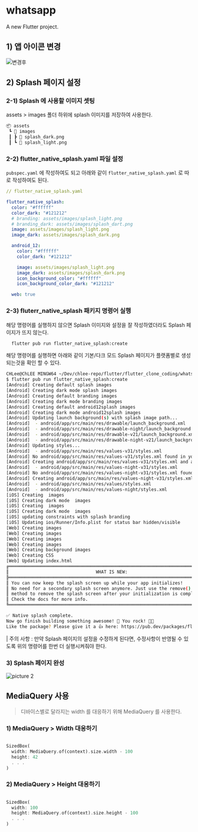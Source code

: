 # whatsapp

A new Flutter project.



## 1) 앱 아이콘 변경


![변경후](images/70b102ea03684eae9c93f4eceadf4470976231a694fbf85948c2c2552e513b73.png)  


## 2) Splash 페이지 설정

### 2-1) Splash 에 사용할 이미지 셋팅

assets > images 폴더 하위에 splash 이미지를 저장하여 사용한다.

```md
📦 assets
 ┗ 📂 images
 ┃ ┣ 📜 splash_dark.png
 ┃ ┗ 📜 splash_light.png
```


### 2-2) flutter_native_splash.yaml 파일 설정

`pubspec.yaml` 에 작성하여도 되고 아래와 같이 `flutter_native_splash.yaml` 로 따로 작성하여도 된다.

```yaml
// flutter_native_splash.yaml

flutter_native_splash:
  color: "#ffffff"
  color_dark: "#121212"
  # branding: assets/images/splash_light.png
  # branding_dark: assets/images/splash_dart.png
  image: assets/images/splash_light.png
  image_dark: assets/images/splash_dark.png

  android_12:
    color: "#ffffff"
    color_dark: "#121212"

    image: assets/images/splash_light.png
    image_dark: assets/images/splash_dark.png
    icon_background_color: "#ffffff"
    icon_background_color_dark: "#121212"

  web: true
```


### 2-3) fluterr_native_splash 패키지 명령어 실행

해당 명령어를 실행하지 않으면 Splash 이미지와 설정을 잘 작성하였더라도 Splash 페이지가 뜨지 않는다.
```bash
  flutter pub run flutter_native_splash:create
```


해당 명령어를 실행하면 아래와 같이 기본/다크 모드 Splash 페이지가 플랫폼별로 생성되는것을 확인 할 수 있다.

```bash
CHLee@ChLEE MINGW64 ~/Dev/chlee-repo/flutter/flutter_clone_coding/whatsapp (main)    
$ flutter pub run flutter_native_splash:create
[Android] Creating default splash images
[Android] Creating dark mode splash images
[Android] Creating default branding images
[Android] Creating dark mode branding images
[Android] Creating default android12splash images
[Android] Creating dark mode android12splash images
[Android] Updating launch background(s) with splash image path...
[Android]  - android/app/src/main/res/drawable/launch_background.xml
[Android]  - android/app/src/main/res/drawable-night/launch_background.xml
[Android]  - android/app/src/main/res/drawable-v21/launch_background.xml
[Android]  - android/app/src/main/res/drawable-night-v21/launch_background.xml       
[Android] Updating styles...
[Android]  - android/app/src/main/res/values-v31/styles.xml
[Android] No android/app/src/main/res/values-v31/styles.xml found in your Android project
[Android] Creating android/app/src/main/res/values-v31/styles.xml and adding it to your Android project
[Android]  - android/app/src/main/res/values-night-v31/styles.xml
[Android] No android/app/src/main/res/values-night-v31/styles.xml found in your Android project
[Android] Creating android/app/src/main/res/values-night-v31/styles.xml and adding it to your Android project
[Android]  - android/app/src/main/res/values/styles.xml
[Android]  - android/app/src/main/res/values-night/styles.xml
[iOS] Creating  images
[iOS] Creating dark mode  images
[iOS] Creating  images
[iOS] Creating dark mode  images
[iOS] updating constraints with splash branding
[iOS] Updating ios/Runner/Info.plist for status bar hidden/visible
[Web] Creating images
[Web] Creating images
[Web] Creating images
[Web] Creating images
[Web] Creating background images
[Web] Creating CSS
[Web] Updating index.html
╔════════════════════════════════════════════════════════════════════════════╗
║                                 WHAT IS NEW:                               ║       
╠════════════════════════════════════════════════════════════════════════════╣       
║ You can now keep the splash screen up while your app initializes!          ║       
║ No need for a secondary splash screen anymore. Just use the remove()       ║       
║ method to remove the splash screen after your initialization is complete.  ║       
║ Check the docs for more info.                                              ║       
╚════════════════════════════════════════════════════════════════════════════╝       

✅ Native splash complete.
Now go finish building something awesome! 💪 You rock! 🤘🤩
Like the package? Please give it a 👍 here: https://pub.dev/packages/flutter_native_splash
```

| 주의 사항 : 만약 Splash 페이지의 설정을 수정하게 된다면, 수정사항이 반영될 수 있도록 위의 명령어를 한번 더 실행시켜줘야 한다.


### 3) Splash 페이지 완성

![picture 2](images/0b5b9f3299a1afdbea0720798a0c9ae8761d063dad5b65c72f84820cf267be68.png)  


## MediaQuery 사용
> 디바이스별로 달라지는 width 를 대응하기 위해 MediaQuery 를 사용한다.


### 1) MediaQuery > Width 대응하기

```dart

SizedBox(
  width: MediaQuery.of(context).size.width - 100
  height: 42
  . . .
)


```

### 2) MediaQuery > Height 대응하기

```dart

SizedBox(
  width: 100
  height: MediaQuery.of(context).size.height - 100
  . . .
)


```
